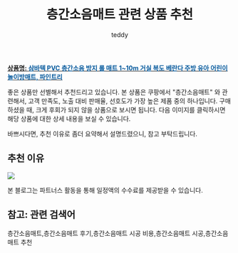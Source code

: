 ﻿---
layout: post
title:  "층간소음매트 관련 상품 추천"
author: teddy
categories: [ 가구/인테리어 ]
tags: [층간소음매트,층간소음매트 후기,층간소음매트 시공 비용,층간소음매트 시공,층간소음매트 추천]
image: https://static.coupangcdn.com/image/vendor_inventory/a422/2ea7381a1242de5d011aef4d51e6d60b409e7d76b64454f5bd103f850ef1.jpg 
description: "쿠팡에서 층간소음매트 관련 상품으로 가장 고객 선호도가 높은 제품 중 하나입니다."
---

<a href="https://link.coupang.com/re/AFFSDP?lptag=AF3256674&pageKey=257775330&itemId=2430991613&vendorItemId=70424942117&traceid=V0-153-aeaf25e75ff6a12f&requestid=20221226225212829171051"><b>상품명: <font color='#01579B'>삼바텍 PVC 층간소음 방지 롤 매트 1~10m 거실 복도 베란다 주방 유아 어린이 놀이방매트, 파인트리</font></b></a>

좋은 상품만 선별해서 추천드리고 있습니다.
본 상품은 쿠팡에서 "층간소음매트" 와 관련해서, 고객 만족도, 노출 대비 판매율, 선호도가 가장 높은 제품 중의 하나입니다.
구매하셨을 때, 크게 후회가 되지 않을 상품으로 보시면 됩니다. 
다음 이미지를 클릭하시면 해당 상품에 대한 상세 내용을 보실 수 있습니다.

바쁘시다면, 추천 이유로 좀더 요약해서 설명드렸으니, 참고 부탁드립니다.

## 추천 이유 

<a href="https://link.coupang.com/re/AFFSDP?lptag=AF3256674&pageKey=257775330&itemId=2430991613&vendorItemId=70424942117&traceid=V0-153-aeaf25e75ff6a12f&requestid=20221226225212829171051"><img src="https://thumbnail9.coupangcdn.com/thumbnails/remote/q89/image/vendor_inventory/2e97/9133c0ecf2ac42164f23ae30e911c3a566f4466375b301e698ca7ebc7ded.jpg"></a> 

본 블로그는 파트너스 활동을 통해 일정액의 수수료를 제공받을 수 있습니다.

## 참고: 관련 검색어    
층간소음매트,층간소음매트 후기,층간소음매트 시공 비용,층간소음매트 시공,층간소음매트 추천